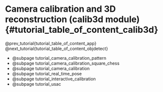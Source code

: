 Camera calibration and 3D reconstruction (calib3d module) {#tutorial_table_of_content_calib3d}
==========================================================

@prev_tutorial{tutorial_table_of_content_app}
@next_tutorial{tutorial_table_of_content_objdetect}

-   @subpage tutorial_camera_calibration_pattern
-   @subpage tutorial_camera_calibration_square_chess
-   @subpage tutorial_camera_calibration
-   @subpage tutorial_real_time_pose
-   @subpage tutorial_interactive_calibration
-   @subpage tutorial_usac
